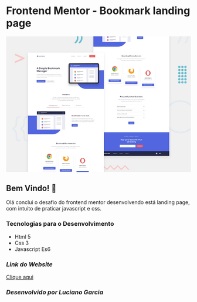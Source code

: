 # Frontend Mentor - Bookmark landing page

![Design preview for the Bookmark landing page coding challenge](assets/design/desktop-preview.jpg)

## Bem Vindo! 👋

Olá conclui o desafio do frontend mentor desenvolvendo está landing page, com intuito de praticar javascript e css.

### Tecnologias para o Desenvolvimento

- Html 5
- Css 3
- Javascript Es6


### *Link do Website*

<a href="https://bookmark-page-navy.vercel.app/">Clique aqui</a>

### *Desenvolvido por Luciano Garcia*
